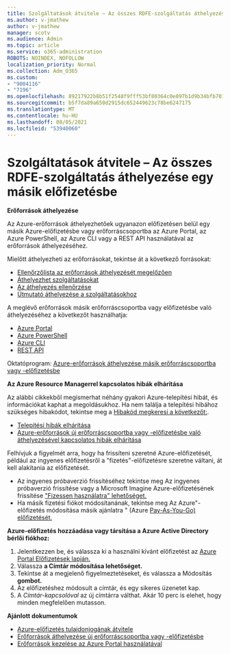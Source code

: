```yaml
---
title: Szolgáltatások átvitele – Az összes RDFE-szolgáltatás áthelyezése egy másik előfizetésbe
ms.author: v-jmathew
author: v-jmathew
manager: scotv
ms.audience: Admin
ms.topic: article
ms.service: o365-administration
ROBOTS: NOINDEX, NOFOLLOW
localization_priority: Normal
ms.collection: Adm_O365
ms.custom:
- "9004116"
- "7196"
ms.openlocfilehash: 89217922b8b51f2548f9fff53bf80364c0e897b1d9b34bfb7016f0b0f197cf17
ms.sourcegitcommit: b5f7da89a650d2915dc652449623c78be6247175
ms.translationtype: MT
ms.contentlocale: hu-HU
ms.lasthandoff: 08/05/2021
ms.locfileid: "53940060"
---
```

# <a name="transfer-services---move-all-rdfe-services-to-another-subscription"></a>Szolgáltatások átvitele – Az összes RDFE-szolgáltatás áthelyezése egy másik előfizetésbe

**Erőforrások áthelyezése**

Az Azure-erőforrások áthelyezhetőek ugyanazon előfizetésen belül egy másik Azure-előfizetésbe vagy erőforráscsoportba az Azure Portal, az Azure PowerShell, az Azure CLI vagy a REST API használatával az erőforrások áthelyezéséhez.

Mielőtt áthelyezheti az erőforrásokat, tekintse át a következő forrásokat:

- [Ellenőrzőlista az erőforrások áthelyezését megelőzően](https://docs.microsoft.com/azure/azure-resource-manager/resource-group-move-resources?WT.mc_id=Portal-Microsoft_Azure_Support#checklist-before-moving-resources)
- [Áthelyezhet szolgáltatásokat](https://docs.microsoft.com/azure/azure-resource-manager/move-support-resources?WT.mc_id=Portal-Microsoft_Azure_Support)
- [Az áthelyezés ellenőrzése](https://docs.microsoft.com/azure/azure-resource-manager/resource-group-move-resources?WT.mc_id=Portal-Microsoft_Azure_Support#validate-move)
- [Útmutató áthelyezése a szolgáltatásokhoz](https://docs.microsoft.com/azure/azure-resource-manager/move-limitations/app-service-move-limitations?WT.mc_id=Portal-Microsoft_Azure_Support)

A meglévő erőforrások másik erőforráscsoportba vagy előfizetésbe való áthelyezéséhez a következőt használhatja:

- [Azure Portal](https://docs.microsoft.com/azure/azure-resource-manager/resource-group-move-resources?WT.mc_id=Portal-Microsoft_Azure_Support#use-the-portal)
- [Azure PowerShell](https://docs.microsoft.com/azure/azure-resource-manager/resource-group-move-resources?WT.mc_id=Portal-Microsoft_Azure_Support#use-azure-powershell)
- [Azure CLI](https://docs.microsoft.com/azure/azure-resource-manager/resource-group-move-resources?WT.mc_id=Portal-Microsoft_Azure_Support#use-azure-cli)
- [REST API](https://docs.microsoft.com/azure/azure-resource-manager/resource-group-move-resources?WT.mc_id=Portal-Microsoft_Azure_Support#use-rest-api)

Oktatóprogram: [Azure-erőforrások áthelyezése másik erőforráscsoportba vagy -előfizetésbe](https://docs.microsoft.com/azure/azure-resource-manager/resource-manager-tutorial-move-resources)

**Az Azure Resource Managerrel kapcsolatos hibák elhárítása**

Az alábbi cikkekből megismerhat néhány gyakori Azure-telepítési hibát, és információkat kaphat a megoldásukhoz. Ha nem találja a telepítési hibához szükséges hibakódot, tekintse meg a [Hibakód megkeresi a következőt:](https://docs.microsoft.com/azure/azure-resource-manager/resource-manager-common-deployment-errors?WT.mc_id=Portal-Microsoft_Azure_Support#find-error-code).

- [Telepítési hibák elhárítása](https://docs.microsoft.com/azure/azure-resource-manager/resource-manager-common-deployment-errors)
- [Azure-erőforrások új erőforráscsoportba vagy -előfizetésbe való áthelyezésével kapcsolatos hibák elhárítása](https://docs.microsoft.com/azure/azure-resource-manager/troubleshoot-move)

Felhívjuk a figyelmét arra, hogy ha frissíteni szeretné Azure-előfizetését, például az ingyenes előfizetésről a "fizetés"-előfizetésre szeretne váltani, át kell alakítania az előfizetését.

- Az ingyenes próbaverzió frissítéséhez tekintse meg Az ingyenes próbaverzió frissítése vagy a Microsoft Imagine Azure-előfizetésének frissítése ["Fizessen használatra" lehetőséget.](https://docs.microsoft.com/azure/billing/billing-upgrade-azure-subscription)
- Ha másik fizetési fiókot módosítanának, tekintse meg Az Azure"-előfizetés módosítása másik ajánlatra " (Azure [Pay-As-You-Go) előfizetését.](https://docs.microsoft.com/azure/billing/billing-how-to-switch-azure-offer)

**Azure-előfizetés hozzáadása vagy társítása a Azure Active Directory bérlői fiókhoz:**

1. Jelentkezzen be, és válassza ki a használni kívánt előfizetést az [Azure Portal Előfizetések lapján.](https://portal.azure.com/#blade/Microsoft_Azure_Billing/SubscriptionsBlade)
2. Válassza **a Címtár módosítása lehetőséget.**
3. Tekintse át a megjelenő figyelmeztetéseket, és válassza a Módosítás **gombot.**
4. Az előfizetéshez módosult a címtár, és egy sikeres üzenetet kap.
5. A *Címtár-kapcsolóval* az új címtárra válthat. Akár 10 perc is elehet, hogy minden megfelelően mutasson.

**Ajánlott dokumentumok**

- [Azure-előfizetés tulajdonjogának átvitele](https://docs.microsoft.com/azure/billing-subscription-transfer)
- [Erőforrások áthelyezése új erőforráscsoportba vagy -előfizetésbe](https://docs.microsoft.com/azure/azure-resource-manager/resource-group-move-resources)
- [Erőforrások kezelése az Azure Portal használatával](https://docs.microsoft.com/azure/azure-resource-manager/resource-group-portal)
